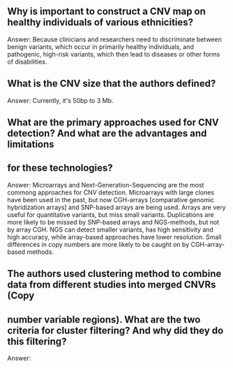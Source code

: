 ## Why is important to construct a CNV map on healthy individuals of various ethnicities?

Answer: Because clinicians and researchers need to discriminate between benign variants, which occur in primarily healthy individuals, and pathogenic, high-risk variants, which then lead to diseases or other forms of disabilities.

## What is the CNV size that the authors defined? 

Answer: Currently, it's 50bp to 3 Mb. 

## What are the primary approaches used for CNV detection? And what are the advantages and limitations 
## for these technologies? 

Answer: Microarrays and Next-Generation-Sequencing are the most commong approaches for CNV detection. Microarrays with large clones have been used in the past, but now CGH-arrays [comparative genomic hybridization arrays] and SNP-based arrays are being used. 
Arrays are very useful for quantitative variants, but miss small variants. Duplications are more likely to be missed by SNP-based arrays and NGS-methods, but not by array CGH. NGS can detect smaller variants, has high sensitivity and high accuracy, while array-based approaches have lower resolution. Small differences in copy numbers are more likely to be caught on by CGH-array-based methods.

## The authors used clustering method to combine data from different studies into merged CNVRs (Copy 
## number variable regions). What are the two criteria for cluster filtering? And why did they do this filtering?

Answer:
